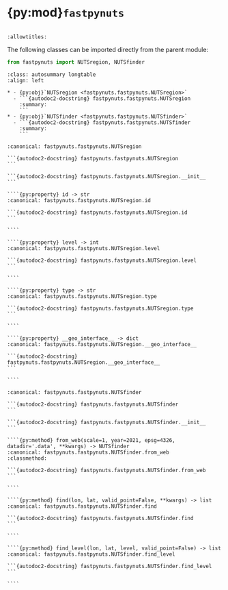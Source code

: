 # {py:mod}`fastpynuts`


```{py:module} fastpynuts.fastpynuts
```

```{autodoc2-docstring} fastpynuts.fastpynuts
:allowtitles:
```

The following classes can be imported directly from the parent module:
```python
from fastpynuts import NUTSregion, NUTSfinder
```

````{list-table}
:class: autosummary longtable
:align: left

* - {py:obj}`NUTSregion <fastpynuts.fastpynuts.NUTSregion>`
  - ```{autodoc2-docstring} fastpynuts.fastpynuts.NUTSregion
    :summary:
    ```
* - {py:obj}`NUTSfinder <fastpynuts.fastpynuts.NUTSfinder>`
  - ```{autodoc2-docstring} fastpynuts.fastpynuts.NUTSfinder
    :summary:
    ```
````

`````{py:class} NUTSregion(feature, buffer=None)
:canonical: fastpynuts.fastpynuts.NUTSregion

```{autodoc2-docstring} fastpynuts.fastpynuts.NUTSregion
```

```{autodoc2-docstring} fastpynuts.fastpynuts.NUTSregion.__init__
```

````{py:property} id -> str
:canonical: fastpynuts.fastpynuts.NUTSregion.id

```{autodoc2-docstring} fastpynuts.fastpynuts.NUTSregion.id
```

````

````{py:property} level -> int
:canonical: fastpynuts.fastpynuts.NUTSregion.level

```{autodoc2-docstring} fastpynuts.fastpynuts.NUTSregion.level
```

````

````{py:property} type -> str
:canonical: fastpynuts.fastpynuts.NUTSregion.type

```{autodoc2-docstring} fastpynuts.fastpynuts.NUTSregion.type
```

````

````{py:property} __geo_interface__ -> dict
:canonical: fastpynuts.fastpynuts.NUTSregion.__geo_interface__

```{autodoc2-docstring} fastpynuts.fastpynuts.NUTSregion.__geo_interface__
```

````

`````

`````{py:class} NUTSfinder(geojsonfile, buffer_geoms=0, min_level=0, max_level=3)
:canonical: fastpynuts.fastpynuts.NUTSfinder

```{autodoc2-docstring} fastpynuts.fastpynuts.NUTSfinder
```

```{autodoc2-docstring} fastpynuts.fastpynuts.NUTSfinder.__init__
```

````{py:method} from_web(scale=1, year=2021, epsg=4326, datadir='.data', **kwargs) -> NUTSfinder
:canonical: fastpynuts.fastpynuts.NUTSfinder.from_web
:classmethod:

```{autodoc2-docstring} fastpynuts.fastpynuts.NUTSfinder.from_web
```

````

````{py:method} find(lon, lat, valid_point=False, **kwargs) -> list
:canonical: fastpynuts.fastpynuts.NUTSfinder.find

```{autodoc2-docstring} fastpynuts.fastpynuts.NUTSfinder.find
```

````

````{py:method} find_level(lon, lat, level, valid_point=False) -> list
:canonical: fastpynuts.fastpynuts.NUTSfinder.find_level

```{autodoc2-docstring} fastpynuts.fastpynuts.NUTSfinder.find_level
```

````

`````
